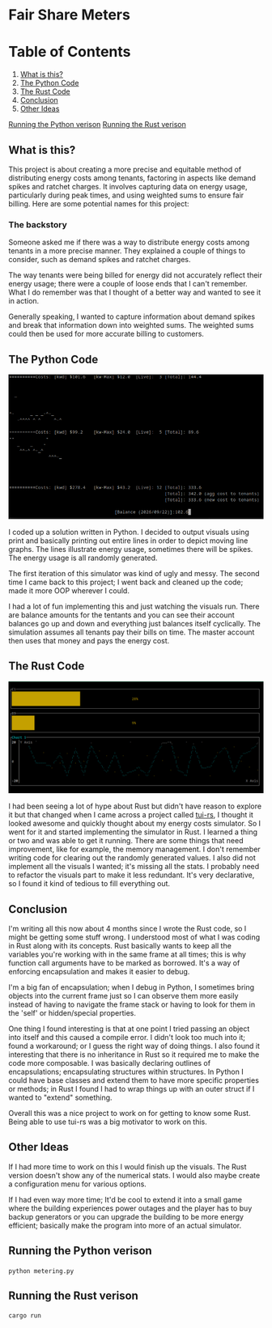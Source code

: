 # Fair Share Meters

# Table of Contents

1. [What is this?](#what-is-this)
2. [The Python Code](#the-python-code)
3. [The Rust Code](#the-rust-code)
4. [Conclusion](#conclusion)
5. [Other Ideas](#other-ideas)

[Running the Python verison](#running-the-python-version)
[Running the Rust verison](#running-the-rust-version)

## What is this?

This project is about creating a more precise and equitable method of distributing energy costs among tenants, 
factoring in aspects like demand spikes and ratchet charges. 
It involves capturing data on energy usage, particularly during peak times, 
and using weighted sums to ensure fair billing. Here are some potential names for this project:


### The backstory

Someone asked me if there was a way to distribute energy costs among tenants
in a more precise manner. They explained a couple of things to consider, such as
demand spikes and ratchet charges. 

The way tenants were being billed for energy did
not accurately reflect their energy usage; there were a couple of loose ends that I can't remember. What
I do remember was that I thought of a better way and wanted to see it in action.

Generally speaking, I wanted to capture information about demand spikes and break that information down
into weighted sums. The weighted sums could then be used for more accurate billing to customers.


## The Python Code

![meters python](meters-python.png "Python implementation")

I coded up a solution written in Python. I decided to output visuals using print and basically
printing out entire lines in order to depict moving line graphs. The lines illustrate
energy usage, sometimes there will be spikes. The energy usage is all randomly generated.

The first iteration of this simulator was kind of ugly and messy. The second time I came back to this project; I went back and cleaned up the code;
made it more OOP wherever I could.

I had a lot of fun implementing this and just watching the visuals run. There are balance amounts
for the tentants and you can see their account balances go up and down and everything just balances itself
cyclically. The simulation assumes all tenants pay their bills on time. The master account then uses that money
and pays the energy cost.

## The Rust Code

![meters python](meters-rust.png "Rust implementation")

I had been seeing a lot of hype about Rust but didn't have reason to explore it but that changed when I came across
a project called [tui-rs](https://github.com/fdehau/tui-rs), I thought it looked awesome and
quickly thought about my energy costs simulator. So I went for it and started
implementing the simulator in Rust. I learned a thing or two and was able to get it running. There are some things
that need improvement, like for example, the memory management. I don't remember writing code for clearing out the randomly
generated values. I also did not implement all the visuals I wanted; it's missing all the stats. I probably need to refactor the visuals
part to make it less redundant. It's very declarative, so I found it kind of tedious to fill everything out.

## Conclusion

I'm writing all this now about 4 months since I wrote the Rust code, so I might be getting some stuff wrong.
I understood most of what I was coding in Rust along with its concepts. Rust basically wants to keep all the variables
you're working with in the same frame at all times; this is why function call arguments have to be marked as borrowed.
It's a way of enforcing encapsulation and makes it easier to debug. 

I'm a big fan of encapsulation; when I debug in
Python, I sometimes bring objects into the current frame just so I can observe them more easily instead of having to
navigate the frame stack or having to look for them in the 'self' or hidden/special properties.

One thing I found interesting is that at one point I tried passing an object into itself and this caused a compile error. 
I didn't look too much into it; found a workaround; or I guess the right way of doing things. I also found it interesting
that there is no inheritance in Rust so it required me to make the code more composable. I was basically declaring
outlines of encapsulations; encapsulating structures within structures. In Python I could have base classes and
extend them to have more specific properties or methods; in Rust I found I had to wrap things up with an outer struct if
I wanted to "extend" something.

Overall this was a nice project to work on for getting to know some Rust. Being able to use tui-rs was a big motivator
to work on this.

## Other Ideas

If I had more time to work on this I would finish up the visuals. The Rust version doesn't show any of the numerical stats.
I would also maybe create a configuration menu for various options.


If I had even way more time; It'd be cool to extend it into a small game where the building experiences power outages and
the player has to buy backup generators or you can upgrade the building to be more energy efficient; basically
make the program into more of an actual simulator.


## Running the Python verison
`python metering.py`

## Running the Rust verison
`cargo run`

